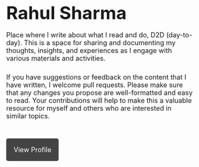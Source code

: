 <!-- _coverpage.md -->

<!-- Custom CSS to match the UI look -->
<style>

  h1 {
    font-size: 48px;
    font-weight: bold;
    margin-bottom: 20px;
  }

  p {
    font-size: 18px;
    margin-bottom: 30px;
  }

  .features {
    display: flex;
    justify-content: space-around;
    margin: 30px auto;
    max-width: 1000px;
  }

  .features div {
    background: rgba(255, 255, 255, 0.1);
    border-radius: 10px;
    padding: 20px;
    width: 200px;
    height: 150px;
    text-align: center;
    font-size: 16px;
    transition: background 0.3s ease;
  }

  .features div:hover {
    background: rgba(255, 255, 255, 0.2);
  }

  .github-button {
    display: inline-block;
    padding: 20px 20px;
    background-color: #444;
    color: white;
    text-decoration: none;
    border-radius: 5px;
    margin-top: 20px;
  }

  .github-button:hover {
    background-color: #222;
  }
</style>

<div class="cover-main">
  <h1>Rahul Sharma</h1>
  <p>
Place where I write about what I read and do, D2D (day-to-day). This is a space for sharing and documenting my thoughts, insights, and experiences as I engage with various materials and activities.

</p>
<p>
If you have suggestions or feedback on the content that I have written, I welcome pull requests. Please make sure that any changes you propose are well-formatted and easy to read. Your contributions will help to make this a valuable resource for myself and others who are interested in similar topics.
</p>

  <a href="https://rvsharma.com" class="github-button">View Profile</a>
</div>

